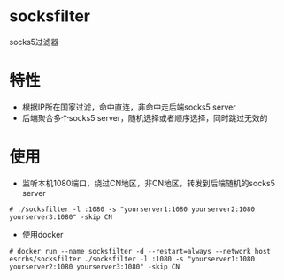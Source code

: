 # socksfilter
socks5过滤器

# 特性
* 根据IP所在国家过滤，命中直连，非命中走后端socks5 server
* 后端聚合多个socks5 server，随机选择或者顺序选择，同时跳过无效的

# 使用
* 监听本机1080端口，绕过CN地区，非CN地区，转发到后端随机的socks5 server
```
# ./socksfilter -l :1080 -s "yourserver1:1080 yourserver2:1080 yourserver3:1080" -skip CN
```
* 使用docker
```
# docker run --name socksfilter -d --restart=always --network host esrrhs/socksfilter ./socksfilter -l :1080 -s "yourserver1:1080 yourserver2:1080 yourserver3:1080" -skip CN
```

